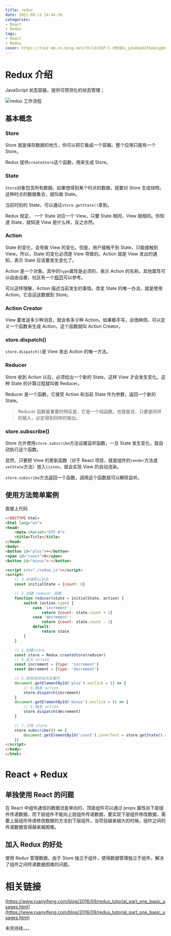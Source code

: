```yaml
---
title: redux
date: 2021-08-11 14:44:39
categories:
- React
- Redux
tags:
- React
- Redux
cover: https://tse2-mm.cn.bing.net/th/id/OIP-C.nM2Q6i_p3uOqoU2tboGzygHaD6?pid=ImgDet&rs=1
---
```


# Redux 介绍

JavaScript 状态容器，提供可预测化的状态管理；
<!--more-->
![redux 工作流程](redux-workflow.png)

## 基本概念

### Store

Store 就是保存数据的地方，你可以把它看成一个容器。整个应用只能有一个 Store。

Redux 提供`createStore`这个函数，用来生成 Store。

### State

`Store`对象包含所有数据。如果想得到某个时点的数据，就要对 Store 生成快照。这种时点的数据集合，就叫做 State。

当前时刻的 State，可以通过`store.getState()`拿到。

Redux 规定， 一个 State 对应一个 View。只要 State 相同，View 就相同。你知道 State，就知道 View 是什么样，反之亦然。

### Action

State 的变化，会导致 View 的变化。但是，用户接触不到 State，只能接触到 View。所以，State 的变化必须是 View 导致的。Action 就是 View 发出的通知，表示 State 应该要发生变化了。

Action 是一个对象。其中的`type`属性是必须的，表示 Action 的名称。其他属性可以自由设置，社区有一个[规范](https://github.com/acdlite/flux-standard-action)可以参考。

可以这样理解，Action 描述当前发生的事情。改变 State 的唯一办法，就是使用 Action。它会运送数据到 Store。

### Action Creator

View 要发送多少种消息，就会有多少种 Action。如果都手写，会很麻烦。可以定义一个函数来生成 Action，这个函数就叫 Action Creator。

### store.dispatch()

`store.dispatch()`是 View 发出 Action 的唯一方法。

### Reducer

Store 收到 Action 以后，必须给出一个新的 State，这样 View 才会发生变化。这种 State 的计算过程就叫做 Reducer。

Reducer 是一个函数，它接受 Action 和当前 State 作为参数，返回一个新的 State。

> Reducer 函数最重要的特征是，它是一个纯函数。也就是说，只要是同样的输入，必定得到同样的输出。

### store.subscribe()

Store 允许使用`store.subscribe`方法设置监听函数，一旦 State 发生变化，就自动执行这个函数。

显然，只要把 View 的更新函数（对于 React 项目，就是组件的`render`方法或`setState`方法）放入`listen`，就会实现 View 的自动渲染。

`store.subscribe`方法返回一个函数，调用这个函数就可以解除监听。

## 使用方法简单案例

直接上代码

```html
<!DOCTYPE html>
<html lang="en">
<head>
    <meta charset="UTF-8">
    <title>Title</title>
</head>
<body>
<button id="plus">+</button>
<span id="count">0</span>
<button id="minus">-</button>

<script src="./redux.js"></script>
<script>
    // 3.存储默认状态
    const initialState = {count: 0}

    // 2.创建 reducer 函数
    function reducer(state = initialState, action) {
        switch (action.type) {
            case 'increment':
                return {count: state.count + 1}
            case 'decrement':
                return {count: state.count - 1}
            default:
                return state
        }
    }

    // 1.创建store
    const store = Redux.createStore(reducer)
    // 4.定义 action
    const increment = {type: 'increment'}
    const decrement = {type: 'decrement'}

    // 5.给按钮添加点击事件
    document.getElementById('plus').onclick = () => {
        // 6.触发 action
        store.dispatch(increment)
    }
    document.getElementById('minus').onclick = () => {
        // 6.触发 action
        store.dispatch(decrement)
    }

    // 7.订阅 store
    store.subscribe(() => {
        document.getElementById('count').innerText = store.getState().count
    })
</script>
</body>
</html>
```

# React + Redux

## 单独使用 React 的问题

在 React 中组件通信的数据流是单向的，顶层组件可以通过 props 属性向下层组件传递数据，而下层组件不能向上层组件传递数据，要实现下层组件修改数据，需要上层组件传递修改数据的方法到下层组件，当项目越来越大的时候，组件之间的传递数据变得越来越困难。

## 加入 Redux 的好处

使用 Redux 管理数据，由于 Store 独立于组件，使得数据管理独立于组件，解决了组件之间传递数据困难的问题。

# 相关链接

[https://www.ruanyifeng.com/blog/2016/09/redux_tutorial_part_one_basic_usages.html](https://www.ruanyifeng.com/blog/2016/09/redux_tutorial_part_one_basic_usages.html)

未完待续。。。
